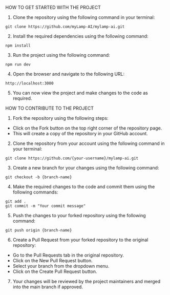 HOW TO GET STARTED WITH THE PROJECT

1. Clone the repository using the following command in your terminal:
```
git clone https://github.com/myLamp-AI/mylamp-ai.git
```
2. Install the required dependencies using the following command:
```
npm install 
```
3. Run the project using the following command:
```
npm run dev
```

4. Open the browser and navigate to the following URL:
``` 
http://localhost:3000 
```

5. You can now view the project and make changes to the code as required.




HOW TO CONTRIBUTE TO THE PROJECT

1. Fork the repository using the following steps:
- Click on the Fork button on the top right corner of the repository page.
- This will create a copy of the repository in your GitHub account.

2. Clone the repository from your account using the following command in your terminal:
```
git clone https://github.com/{your-username}/mylamp-ai.git
```

3. Create a new branch for your changes using the following command:
```
git checkout -b {branch-name}
```

4. Make the required changes to the code and commit them using the following commands:
```
git add .
git commit -m "Your commit message"
```

5. Push the changes to your forked repository using the following command:
```
git push origin {branch-name}
```

6. Create a Pull Request from your forked repository to the original repository:
- Go to the Pull Requests tab in the original repository.
- Click on the New Pull Request button.
- Select your branch from the dropdown menu.
- Click on the Create Pull Request button.

7. Your changes will be reviewed by the project maintainers and merged into the main branch if approved.
